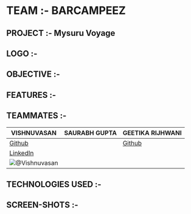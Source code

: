 # TEAM :- BARCAMPEEZ
## PROJECT :- Mysuru Voyage
## LOGO :-

## OBJECTIVE :-

## FEATURES :-

## TEAMMATES :-

| VISHNUVASAN | SAURABH GUPTA | GEETIKA RIJHWANI |
| --- | --- | ---
| [Github](https://github.com/Cipher-unhsiV "Vishnu profile") | | [Github](https://github.com/GeetikaRijhwani?tab=repositories "Geetika")
| [LinkedIn](https://www.linkedin.com/in/vishnuvasan-srinivasan-0b2012194/ "Vishnu")| |
| ![@Vishnuvasan](https://avatars.githubusercontent.com/Cipher-unhsiV?s=150&v=1)| |





## TECHNOLOGIES USED :-

## SCREEN-SHOTS :-


